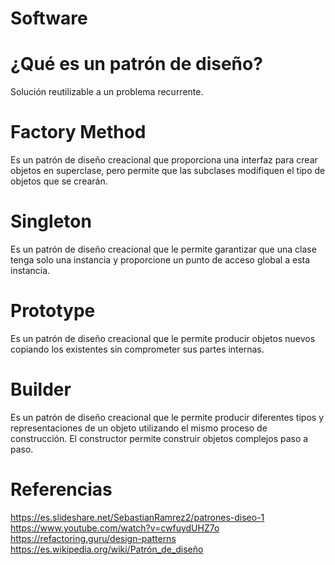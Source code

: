# Software

# ¿Qué es un patrón de diseño?

Solución reutilizable a un problema recurrente.

# Factory Method
Es un patrón de diseño creacional que proporciona una interfaz para crear objetos en superclase, pero permite que las subclases modifiquen el tipo de objetos que se crearán.

# Singleton 
Es un patrón de diseño creacional que le permite garantizar que una clase tenga solo una instancia y proporcione un punto de acceso global a esta instancia.

# Prototype 
Es un patrón de diseño creacional que le permite producir objetos nuevos copiando los existentes sin comprometer sus partes internas.

# Builder 
Es un patrón de diseño creacional que le permite producir diferentes tipos y representaciones de un objeto utilizando el mismo proceso de construcción. El constructor permite construir objetos complejos paso a paso.

# Referencias

https://es.slideshare.net/SebastianRamrez2/patrones-diseo-1
https://www.youtube.com/watch?v=cwfuydUHZ7o
https://refactoring.guru/design-patterns
https://es.wikipedia.org/wiki/Patrón_de_diseño

